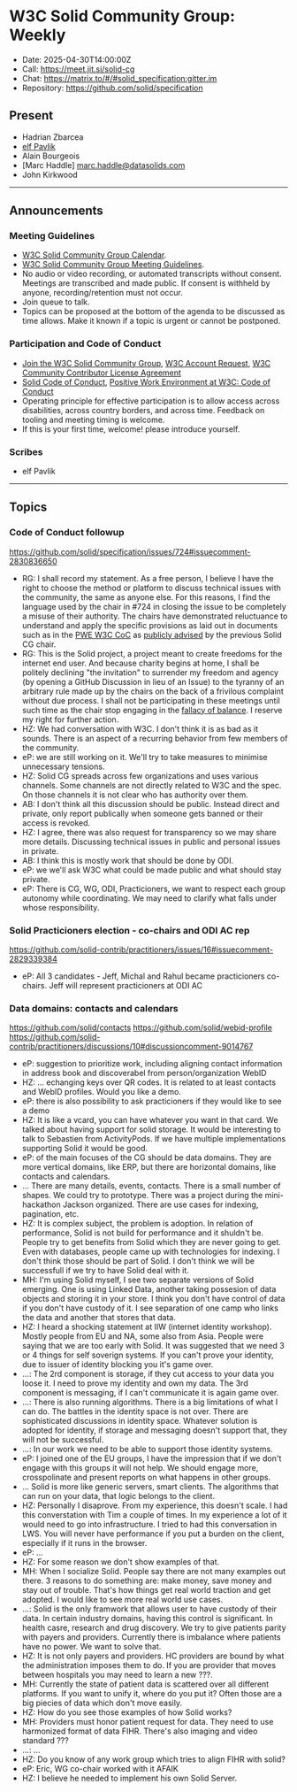 # W3C Solid Community Group: Weekly

* Date: 2025-04-30T14:00:00Z
* Call: https://meet.jit.si/solid-cg
* Chat: https://matrix.to/#/#solid_specification:gitter.im
* Repository: https://github.com/solid/specification

## Present
* Hadrian Zbarcea
* [elf Pavlik](https://elf-pavlik.hackers4peace.net)
* Alain Bourgeois
* [Marc Haddle] marc.haddle@datasolids.com
* John Kirkwood

---

## Announcements

### Meeting Guidelines
* [W3C Solid Community Group Calendar](https://www.w3.org/groups/cg/solid/calendar).
* [W3C Solid Community Group Meeting Guidelines](https://github.com/w3c-cg/solid/blob/main/meetings/README.md).
* No audio or video recording, or automated transcripts without consent. Meetings are transcribed and made public. If consent is withheld by anyone, recording/retention must not occur.
* Join queue to talk.
* Topics can be proposed at the bottom of the agenda to be discussed as time allows. Make it known if a topic is urgent or cannot be postponed.

### Participation and Code of Conduct
* [Join the W3C Solid Community Group](https://www.w3.org/community/solid/join), [W3C Account Request](http://www.w3.org/accounts/request), [W3C Community Contributor License Agreement](https://www.w3.org/community/about/agreements/cla/)
* [Solid Code of Conduct](https://github.com/solid/process/blob/main/code-of-conduct.md), [Positive Work Environment at W3C: Code of Conduct](https://www.w3.org/policies/code-of-conduct/)
* Operating principle for effective participation is to allow access across disabilities, across country borders, and across time. Feedback on tooling and meeting timing is welcome.
* If this is your first time, welcome! please introduce yourself.

### Scribes
* elf Pavlik

---

## Topics

### Code of Conduct followup

https://github.com/solid/specification/issues/724#issuecomment-2830836650

* RG: I shall record my statement. As a free person, I believe I have the right to choose the method or platform to discuss technical issues with the community, the same as anyone else. For this reasons, I find the language used by the chair in #724 in closing the issue to be completely a misuse of their authority. The chairs have demonstrated reluctuance to understand and apply the specific provisions as laid out in documents such as in the [PWE W3C CoC](https://www.w3.org/policies/code-of-conduct) as [publicly advised](https://matrix.to/#/!QxZtVBYQfMeMTnespj:gitter.im/$vqBKTkAsYprBae5R0z2rrjM3r6HeucADaqUtdXfeRO4) by the previous Solid CG chair. 
* RG: This is the Solid project, a project meant to create freedoms for the internet end user. And because charity begins at home, I shall be politely declining "the invitation" to surrender my freedom and agency (by opening a GitHub Discussion in lieu of an Issue) to the tyranny of an arbitrary rule made up by the chairs on the back of a frivilous complaint without due process. I shall not be participating in these meetings until such time as the chair stop engaging in the [fallacy of balance](https://rationalwiki.org/wiki/Balance_fallacy). I reserve my right for further action.
* HZ: We had conversation with W3C. I don't think it is as bad as it sounds. There is an aspect of a recurring behavior from few members of the community.
* eP: we are still working on it. We'll try to take measures to minimise unnecessary tensions.
* HZ: Solid CG spreads across few organizations and uses various channels. Some channels are not directly related to W3C and the spec. On those channels it is not clear who has authority over them.
* AB: I don't think all this discussion should be public. Instead direct and private, only report publically when someone gets banned or their access is revoked.
* HZ: I agree, there was also request for transparency so we may share more details. Discussing technical issues in public and personal issues in private.
* AB: I think this is mostly work that should be done by ODI.
* eP: we we'll ask W3C what could be made public and what should stay private.
* eP: There is CG, WG, ODI, Practicioners, we want to respect each group autonomy while coordinating. We may need to clarify what falls under whose responsibility.

### Solid Practicioners election - co-chairs and ODI AC rep

https://github.com/solid-contrib/practitioners/issues/16#issuecomment-2829339384

* eP: All 3 candidates - Jeff, Michal and Rahul became practicioners co-chairs. Jeff will represent practicioners at ODI AC


### Data domains: contacts and calendars

https://github.com/solid/contacts
https://github.com/solid/webid-profile
https://github.com/solid-contrib/practitioners/discussions/10#discussioncomment-9014767

* eP: suggestion to prioritize work, including aligning contact information in address book and discoverabel from person/organization WebID
* HZ: ... echanging keys over QR codes. It is related to at least contacts and WebID profiles. Would you like a demo.
* eP: there is also possibility to ask practicioners if they would like to see a demo
* HZ: It is like a vcard, you can have whatever you want in that card. We talked about having support for solid storage. It would be interesting to talk to Sebastien from ActivityPods. If we have multiple implementations supporting Solid it would be good.
* eP: of the main focuses of the CG should be data domains. They are more vertical domains, like ERP, but there are horizontal domains, like contacts and calendars. 
* ... There are many details, events, contacts. There is a small number of shapes. We could try to prototype. There was a project during the mini-hackathon Jackson organized. There are use cases for indexing, pagination, etc.
* HZ: It is complex subject, the problem is adoption. In relation of performance, Solid is not build for performance and it shuldn't be. People try to get benefits from Solid which they are never going to get. Even with databases, people came up with technologies for indexing. I don't think those should be part of Solid. I don't think we will be successfull if we try to have Solid deal with it. 
* MH: I'm using Solid myself, I see two separate versions of Solid emerging. One is using Linked Data, another taking possesion of data objects and storing it in your store. I think you don't have control of data if you don't have custody of it. I see separation of one camp who links the data and another that stores that data.
* HZ: I heard a shocking statement at IIW (internet identity workshop). Mostly people from EU and NA, some also from Asia. People were saying that we are too early with Solid. It was suggested that we need 3 or 4 things for self soverign systems. If you can't prove your identity, due to issuer of identity blocking you it's game over.
* ...: The 2rd component is storage, if they cut access to your data you loose it. I need to prove my identity and own my data. The 3rd component is messaging, if I can't communicate it is again game over.
* ...: There is also running algorithms. There is a big limitations of what I can do. The battles in the identity space is not over. There are sophisticated discussions in identity space. Whatever solution is adopted for identity, if storage and messaging doesn't support that, they will not be successful.
* ...: In our work we need to be able to support those identity systems.
* eP: I joined one of the EU groups, I have the impression that if we don't engage with this groups it will not help. We should engage more, crosspolinate and present reports on what happens in other groups.
* ... Solid is more like generic servers, smart clients. The algorithms that can run on your data, that logic belongs to the client.
* HZ: Personally I disaprove. From my experience, this doesn't scale. I had this converstation with Tim a couple of times. In my experience a lot of it would need to go into infrastructure. I tried to had this conversation in LWS. You will never have performance if you put a burden on the client, especially if it runs in the browser. 
* eP: ...
* HZ: For some reason we don't show examples of that.
* MH: When I socialize Solid. People say there are not many examples out there. 3 reasons to do something are: make money, save money and stay out of trouble. That's how things get real world traction and get adopted. I would like to see more real world use cases. 
* ...: Solid is the only framwork that allows user to have custody of their data. In certain industry domains, having this control is significant. In health casre, research and drug discovery. We try to give patients parity with payers and providers. Currently there is imbalance where patients have no power. We want to solve that.
* HZ: It is not only payers and providers. HC providers are bound by what the administration imposes them to do. If you are provider that moves between hospitals you may need to learn a new ???.
* MH: Currently the state of patient data is scattered over all different platforms. If you want to unify it, where do you put it? Often those are a big piecies of data which don't move easily.
* HZ: How do you see those examples of how Solid works?
* MH: Providers must honor patient request for data. They need to use harmonized format of data FIHR. There's also imaging and video standard ???
* ...: ...
* HZ: Do you know of any work group which tries to align FIHR with solid?
* eP: Eric, WG co-chair worked with it AFAIK
* HZ: I believe he needed to implement his own Solid Server.

